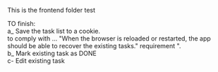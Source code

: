 This is the frontend folder test<br>

TO finish:<br>
a_ Save the task list to a cookie.<br>
to comply with ... "When the browser is reloaded or restarted, the app should be able to recover the existing tasks." requirement 
".<br>
b_ Mark existing task as DONE<br>
c- Edit existing task<br>
<br>
<br>
<br>
